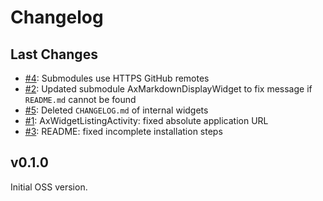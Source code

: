# Changelog

## Last Changes

- [#4](https://github.com/LaxarJS/widget-browser/4): Submodules use HTTPS GitHub remotes
- [#2](https://github.com/LaxarJS/widget-browser/2): Updated submodule AxMarkdownDisplayWidget to fix message if `README.md` cannot be found
- [#5](https://github.com/LaxarJS/widget-browser/5): Deleted `CHANGELOG.md` of internal widgets
- [#1](https://github.com/LaxarJS/widget-browser/1): AxWidgetListingActivity: fixed absolute application URL
- [#3](https://github.com/LaxarJS/widget-browser/3): README: fixed incomplete installation steps

## v0.1.0

Initial OSS version.

